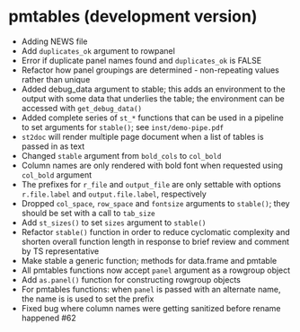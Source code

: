 # pmtables (development version)
- Adding NEWS file
- Add `duplicates_ok` argument to rowpanel
- Error if duplicate panel names found and `duplicates_ok` is FALSE
- Refactor how panel groupings are determined - non-repeating values
  rather than unique
- Added debug_data argument to stable; this adds an environment to the output
  with some data that underlies the table; the environment can be accessed with 
  `get_debug_data()`
- Added complete series of `st_*` functions that can be used in a pipeline to set arguments 
  for `stable()`; see `inst/demo-pipe.pdf`
- `st2doc` will render multiple page document when a list of tables is passed in 
  as text
- Changed `stable` argument from `bold_cols` to `col_bold`
- Column names are only rendered with bold font when requested using `col_bold` argument
- The prefixes for `r_file` and `output_file` are only settable with options `r.file.label`
and `output.file.label`, respectively
- Dropped `col_space`, `row_space` and `fontsize` arguments to `stable()`; they should be set 
with a call to `tab_size`
- Add `st_sizes()` to set `sizes` argument to `stable()`
- Refactor `stable()` function in order to reduce cyclomatic complexity and shorten overall function
length in response to brief review and comment by TS representative
- Make stable a generic function; methods for data.frame and pmtable
- All pmtables functions now accept `panel` argument as a rowgroup object
- Add `as.panel()` function for constructing rowgroup objects
- For pmtables functions: when `panel` is passed with an alternate name, 
the name is is used to set the prefix
- Fixed bug where column names were getting sanitized before rename happened #62

